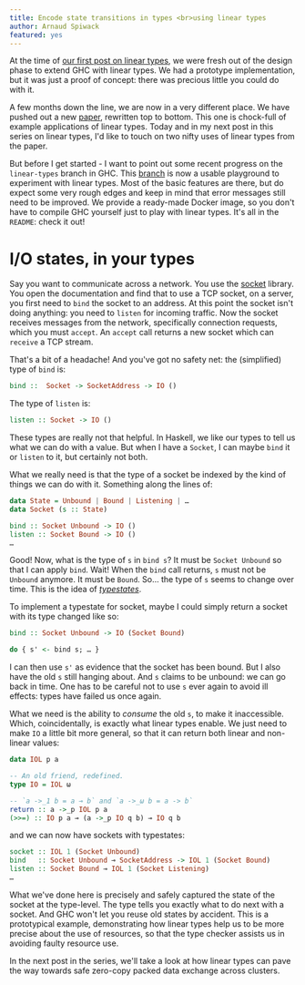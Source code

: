 ```yaml
---
title: Encode state transitions in types <br>using linear types
author: Arnaud Spiwack
featured: yes
---
```


At the time of [our first post on linear types][blog-post-one], we
were fresh out of the design phase to extend GHC with linear types. We
had a prototype implementation, but it was just a proof of concept:
there was precious little you could do with it.

A few months down the line, we are now in a very different place. We
have pushed out a new [paper][paper], rewritten top to bottom. This
one is chock-full of example applications of linear types. Today and
in my next post in this series on linear types, I'd like to touch on
two nifty uses of linear types from the paper.

But before I get started - I want to point out some recent progress on
the `linear-types` branch in GHC. This [branch][prototype] is now
a usable playground to experiment with linear types. Most of the basic
features are there, but do expect some very rough edges and keep in
mind that error messages still need to be improved. We provide
a ready-made Docker image, so you don't have to compile GHC yourself
just to play with linear types. It's all in the `README`: check it
out!

# I/O states, in your types

Say you want to communicate across a network. You use
the [socket][socket-library] library. You open the documentation and find that to
use a TCP socket, on a server, you first need to `bind` the socket to an
address. At this point the socket isn't doing anything: you need to
`listen` for incoming traffic. Now the socket receives messages from
the network, specifically connection requests, which you must
`accept`. An `accept` call returns a new socket which can `receive` a
TCP stream.

That's a bit of a headache! And you've got no safety net: the
(simplified) type of `bind` is:

```haskell
bind ::  Socket -> SocketAddress -> IO ()
```

The type of `listen` is:

```haskell
listen :: Socket -> IO ()
```

These types are really not that helpful. In Haskell, we like our types to
tell us what we can do with a value. But when I have a `Socket`, I can
maybe `bind` it or `listen` to it, but certainly not both.

What we really need is that the type of a socket be indexed by the
kind of things we can do with it. Something along the lines of:

```haskell
data State = Unbound | Bound | Listening | …
data Socket (s :: State)

bind :: Socket Unbound -> IO ()
listen :: Socket Bound -> IO ()
…
```

Good! Now, what is the type of `s` in `bind s`? It must be `Socket
Unbound` so that I can apply `bind`. Wait! When the `bind` call
returns, `s` must not be `Unbound` anymore. It must be `Bound`. So…
the type of `s` seems to change over time. This is the idea
of [_typestates_][typestate-wikipedia].

To implement a typestate for socket, maybe I could simply return a
socket with its type changed like so:

```haskell
bind :: Socket Unbound -> IO (Socket Bound)

do { s' <- bind s; … }
```

I can then use `s'` as evidence that the socket has been
bound. But I also have the old `s` still hanging about. And `s` claims to
be unbound: we can go back in time. One has to be careful not to use
`s` ever again to avoid ill effects: types have failed us once again.

What we need is the ability to _consume_ the old `s`, to make it
inaccessible. Which, coincidentally, is exactly what linear types
enable. We just need to make `IO` a little bit more general, so that
it can return both linear and non-linear values:

```haskell
data IOL p a

-- An old friend, redefined.
type IO = IOL ω

-- `a ->_1 b = a ⊸ b` and `a ->_ω b = a -> b`
return :: a ->_p IOL p a
(>>=) :: IO p a ⊸ (a ->_p IO q b) ⊸ IO q b
```

and we can now have sockets with typestates:

```haskell
socket :: IOL 1 (Socket Unbound)
bind   :: Socket Unbound ⊸ SocketAddress -> IOL 1 (Socket Bound)
listen :: Socket Bound ⊸ IOL 1 (Socket Listening)
…
```

What we've done here is precisely and safely captured the state of the
socket at the type-level. The type tells you exactly what to do next
with a socket. And GHC won't let you reuse old states by accident.
This is a prototypical example, demonstrating how linear types help us
to be more precise about the use of resources, so that the type
checker assists us in avoiding faulty resource use.

In the next post in the series, we'll take a look at how linear types
can pave the way towards safe zero-copy packed data exchange across
clusters.

[paper]: https://github.com/tweag/linear-types/releases/download/v2.0/hlt.pdf
[prototype]: https://github.com/tweag/ghc/tree/linear-types
[blog-post-one]: http://www.tweag.io/posts/2017-03-13-linear-types.html
[socket-library]: https://www.stackage.org/package/socket
[typestate-wikipedia]: https://en.wikipedia.org/wiki/Typestate_analysis
[gibbon]: http://dx.doi.org/10.4230/LIPIcs.ECOOP.2017.26
[cnf]: https://doi.org/10.1145/2858949.2784735
